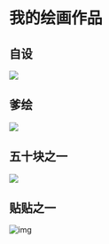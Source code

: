 # 我的绘画作品

## 自设

![](https://s2.loli.net/2022/01/14/ZMDwmb7U9QuLvps.jpg)

## 爹绘

![](https://s2.loli.net/2022/01/14/EtxCI4jHOuKiXmN.png)

## 五十块之一

![](https://s2.loli.net/2022/01/14/RXaZAtfyoQWV5lC.png)

## 贴贴之一

![img](https://imglf4.lf127.net/img/ebc34d3f842d8c61/SWxLZ0lFdTV3aGxrTk0vUzl4bnc3WmJXait1RVl2TnZVZHNDaDJmWDRZOD0.png?imageView&thumbnail=1680x0&quality=96&stripmeta=0)

